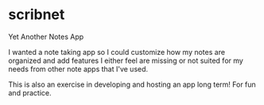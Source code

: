 # scribnet

Yet Another Notes App

I wanted a note taking app so I could customize how my notes are organized
and add features I either feel are missing or not suited for my needs from
other note apps that I've used.

This is also an exercise in developing and hosting an app long term! For
fun and practice.

